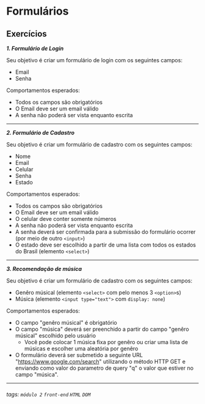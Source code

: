 # Formulários

## Exercícios
***1. Formulário de Login***

Seu objetivo é criar um formulário de login com os seguintes campos:
- Email
- Senha

Comportamentos esperados:
- Todos os campos são obrigatórios
- O Email deve ser um email válido
- A senha não poderá ser vista enquanto escrita
---

***2. Formulário de Cadastro***

Seu objetivo é criar um formulário de cadastro com os seguintes campos:
- Nome
- Email
- Celular
- Senha
- Estado

Comportamentos esperados:
- Todos os campos são obrigatórios
- O Email deve ser um email válido
- O celular deve conter somente números
- A senha não poderá ser vista enquanto escrita
- A senha deverá ser confirmada para a submissão do formulário ocorrer (por meio de outro `<input>`)
- O estado deve ser escolhido a partir de uma lista com todos os estados do Brasil (elemento `<select>`)
---

***3. Recomendação de música***

Seu objetivo é criar um formulário de cadastro com os seguintes campos:
- Genêro músical (elemento `<select>` com pelo menos 3 `<option>`s)
- Música (elemento `<input type="text">` com `display: none`)

Comportamentos esperados:
- O campo "genêro músical" é obrigatório
- O campo "música" deverá ser preenchido a partir do campo "genêro músical" escolhido pelo usuário
  - Você pode colocar 1 música fixa por genêro ou criar uma lista de músicas e escolher uma aleatória por genêro
- O formulário deverá ser submetido a seguinte URL "https://www.google.com/search" utilizando o método HTTP GET e enviando como valor do parametro de query "q" o valor que estiver no campo "música".

---

###### tags: `módulo 2` `front-end` `HTML` `DOM`
